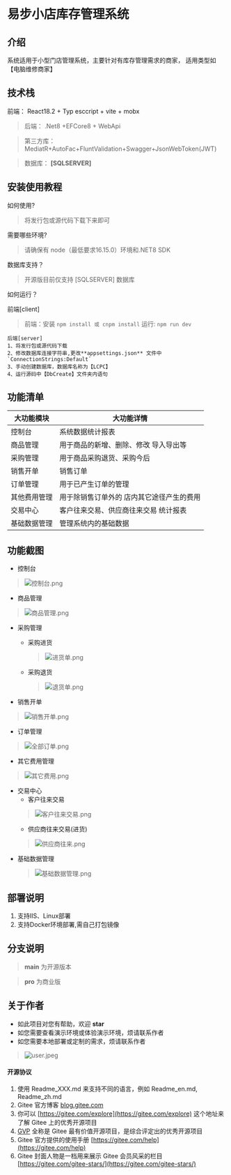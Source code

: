 # 易步小店库存管理系统

## 介绍
 系统适用于小型门店管理系统，主要针对有库存管理需求的商家，
适用类型如【电脑维修商家】

## 技术栈
> 
前端： React18.2 + Typ
esccript + vite + mobx 

> 后端： .Net8 +EFCore8 + WebApi

> 第三方库：MediatR+AutoFac+FluntValidation+Swagger+JsonWebToken(JWT)

> 数据库：   **[SQLSERVER]** 

## 安装使用教程
如何使用?
>将发行包或源代码下载下来即可

需要哪些环境?
>请确保有 node（最低要求16.15.0）环境和.NET8 SDK

数据库支持？

> 开源版目前仅支持 [SQLSERVER] 数据库 


如何运行？

前端[client]
> 前端：安装 `npm install 或 cnpm install` 运行: `npm run dev`

```
后端[server]
1、将发行包或源代码下载
2、修改数据库连接字符串,更改**appsettings.json** 文件中`ConnectionStrings:Default`
3、手动创建数据库，数据库名称为【LCPC】
4、运行源码中【DbCreate】文件夹内语句
```


## 功能清单
| 大功能模块  | 大功能详情               | 
|--------|---------------------|
| 控制台    | 系统数据统计报表            |
| 商品管理   | 用于商品的新增、删除、修改 导入导出等 |
| 采购管理   | 用于商品采购退货、采购今后       |
| 销售开单   | 销售订单                | 
| 订单管理   | 用于已产生订单的管理          | 
| 其他费用管理 | 用于除销售订单外的 店内其它途径产生的费用 | 
| 交易中心   | 客户往来交易、供应商往来交易 统计报表 |
| 基础数据管理 | 管理系统内的基础数据          |
## 功能截图
* 控制台
 > ![控制台.png](public%2Fimages%2F%E6%8E%A7%E5%88%B6%E5%8F%B0.png)
* 商品管理
> ![商品管理.png](public%2Fimages%2F%E5%95%86%E5%93%81%E7%AE%A1%E7%90%86.png)
* 采购管理
   * 采购进货
     > ![进货单.png](public%2Fimages%2F%E8%BF%9B%E8%B4%A7%E5%8D%95.png)
   * 采购退货
     > ![退货单.png](public%2Fimages%2F%E9%80%80%E8%B4%A7%E5%8D%95.png)
 
* 销售开单
> ![销售开单.png](public%2Fimages%2F%E9%94%80%E5%94%AE%E5%BC%80%E5%8D%95.png)
* 订单管理

> ![全部订单.png](public%2Fimages%2F%E5%85%A8%E9%83%A8%E8%AE%A2%E5%8D%95.png)
* 其它费用管理
> ![其它费用.png](public%2Fimages%2F%E5%85%B6%E5%AE%83%E8%B4%B9%E7%94%A8.png)
* 交易中心
  * 客户往来交易
  > ![客户往来交易.png](public%2Fimages%2F%E5%AE%A2%E6%88%B7%E5%BE%80%E6%9D%A5%E4%BA%A4%E6%98%93.png)
  * 供应商往来交易(进货)
  > ![供应商往来.png](public%2Fimages%2F%E4%BE%9B%E5%BA%94%E5%95%86%E5%BE%80%E6%9D%A5.png)
* 基础数据管理
  > ![基础数据管理.png](public%2Fimages%2F%E5%9F%BA%E7%A1%80%E6%95%B0%E6%8D%AE%E7%AE%A1%E7%90%86.png)
## 部署说明

1.  支持IIS、Linux部署
2.  支持Docker环境部署,需自己打包镜像

## 分支说明
>  **main** 为开源版本

>  **pro**  为商业版

## 关于作者
  * 如此项目对您有帮助，欢迎 **star**
  * 如您需要查看演示环境或体验演示环境，烦请联系作者
  * 如您需要本地部署或定制的需求，烦请联系作者
  >  ![user.jpeg](public%2Fimages%2Fuser.jpeg)
#### 开源协议

1.  使用 Readme\_XXX.md 来支持不同的语言，例如 Readme\_en.md, Readme\_zh.md
2.  Gitee 官方博客 [blog.gitee.com](https://blog.gitee.com)
3.  你可以 [https://gitee.com/explore](https://gitee.com/explore) 这个地址来了解 Gitee 上的优秀开源项目
4.  [GVP](https://gitee.com/gvp) 全称是 Gitee 最有价值开源项目，是综合评定出的优秀开源项目
5.  Gitee 官方提供的使用手册 [https://gitee.com/help](https://gitee.com/help)
6.  Gitee 封面人物是一档用来展示 Gitee 会员风采的栏目 [https://gitee.com/gitee-stars/](https://gitee.com/gitee-stars/)
